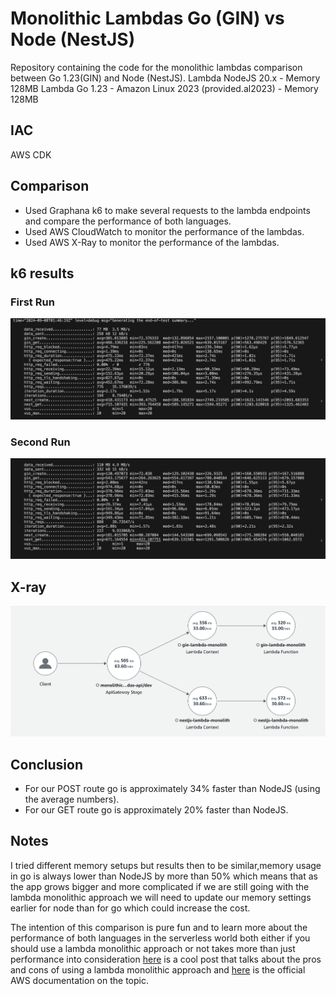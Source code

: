 # Monolithic Lambdas Go (GIN) vs Node (NestJS)
Repository containing the code for the monolithic lambdas comparison between Go 1.23(GIN) and Node (NestJS).
Lambda NodeJS 20.x - Memory 128MB
Lambda Go 1.23 - Amazon Linux 2023 (provided.al2023) - Memory 128MB

## IAC
AWS CDK

## Comparison
 - Used Graphana k6 to make several requests to the lambda endpoints and compare the performance of both languages.
 - Used AWS CloudWatch to monitor the performance of the lambdas.
 - Used AWS X-Ray to monitor the performance of the lambdas.

 ## k6 results

 ### First Run 
 ![first run](image.png)

 ### Second Run
 ![second run](image-1.png)


## X-ray

![x-ray results](image-2.png)

## Conclusion

- For our POST route go is approximately 34% faster than NodeJS (using the average numbers).
-  For our GET route go is approximately 20% faster than NodeJS.

## Notes
 I tried different memory setups but results then to be similar,memory usage in go is always lower than NodeJS by more than 50% which means that as the app grows bigger and more complicated if we are still going with the lambda monolithic approach we will need to update our memory settings earlier for node than for go which could increase the cost.

 The intention of this comparison is pure fun and to learn more about the performance of both languages in the serverless world both either if you should use a lambda monolithic approach or not takes more than just performance into consideration [here](https://rehanvdm.com/blog/should-you-use-a-lambda-monolith-lambdalith-for-the-api) is a cool post that talks about the pros and cons of using a lambda monolithic approach and [here](https://docs.aws.amazon.com/lambda/latest/operatorguide/monolith.html) is the official AWS documentation on the topic.